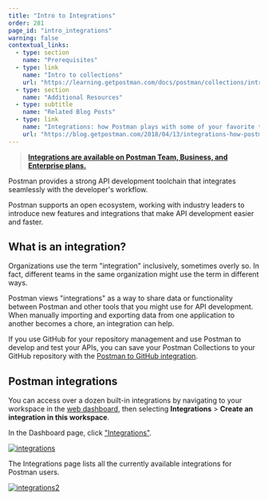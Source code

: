 ```yaml
---
title: "Intro to Integrations"
order: 281
page_id: "intro_integrations"
warning: false
contextual_links:
  - type: section
    name: "Prerequisites"
  - type: link
    name: "Intro to collections"
    url: "https://learning.getpostman.com/docs/postman/collections/intro-to-collections"
  - type: section
    name: "Additional Resources"
  - type: subtitle
    name: "Related Blog Posts"
  - type: link
    name: "Integrations: how Postman plays with some of your favorite tools"
    url: "https://blog.getpostman.com/2018/04/13/integrations-how-postman-plays-with-some-of-your-favorite-tools/" 
---
```


> __[Integrations are available on Postman Team, Business, and Enterprise plans.](https://www.postman.com/pricing)__

Postman provides a strong API development toolchain that integrates seamlessly with the developer's workflow.

Postman supports an open ecosystem, working with industry leaders to introduce new features and integrations that make API development easier and faster.

## What is an integration?

Organizations use the term "integration" inclusively, sometimes overly so. In fact, different teams in the same organization might use the term in different ways.

Postman views "integrations" as a way to share data or functionality between Postman and other tools that you might use for API development. When manually importing and exporting data from one application to another becomes a chore, an integration can help.

If you use GitHub for your repository management and use Postman to develop and test your APIs, you can save your Postman Collections to your GitHub repository with the [Postman to GitHub integration](/docs/integrations/github/).

## Postman integrations

You can access over a dozen built-in integrations by navigating to your workspace in the [web dashboard](https://go.postman.co/workspaces), then selecting **Integrations** > **Create an integration in this workspace**.

In the Dashboard page, click ["Integrations"](https://go.postman.co/workspaces).

  [![integrations](https://assets.postman.com/postman-docs/Integrations-Dashboard1.png)](https://assets.postman.com/postman-docs/Integrations-Dashboard1.png)

The Integrations page lists all the currently available integrations for Postman users.

[![integrations2](https://assets.postman.com/postman-docs/Integrations-Dashboard2.png)](https://assets.postman.com/postman-docs/Integrations-Dashboard2.png)
